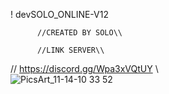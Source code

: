 !                                  devSOLO_ONLINE-V12

          //CREATED BY SOLO\\
       
          //LINK SERVER\\
//  https://discord.gg/Wpa3xVQtUY  \\\
![PicsArt_11-14-10 33 52](https://user-images.githubusercontent.com/92445216/141695796-f629e206-d443-47f3-815f-ae97705c6f5d.jpg)
